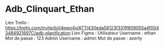 # Adb_Clinquart_Ethan
Lien Trello : https://trello.com/invite/b/ii4pwo4v/ATTI430eda58123f331ff809055a4f0043484921697C/adb-planification
Lien Figma : 
Utilisateur
  Username : ethan
  Mot de passe : 123
Admin
  Username : admin
  Mot de passe : azerty
